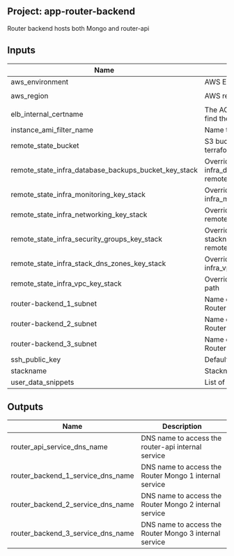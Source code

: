 ## Project: app-router-backend

Router backend hosts both Mongo and router-api


## Inputs

| Name | Description | Type | Default | Required |
|------|-------------|:----:|:-----:|:-----:|
| aws_environment | AWS Environment | string | - | yes |
| aws_region | AWS region | string | `eu-west-1` | no |
| elb_internal_certname | The ACM cert domain name to find the ARN of | string | - | yes |
| instance_ami_filter_name | Name to use to find AMI images | string | `` | no |
| remote_state_bucket | S3 bucket we store our terraform state in | string | - | yes |
| remote_state_infra_database_backups_bucket_key_stack | Override stackname path to infra_database_backups_bucket remote state | string | `` | no |
| remote_state_infra_monitoring_key_stack | Override stackname path to infra_monitoring remote state | string | `` | no |
| remote_state_infra_networking_key_stack | Override infra_networking remote state path | string | `` | no |
| remote_state_infra_security_groups_key_stack | Override infra_security_groups stackname path to infra_vpc remote state | string | `` | no |
| remote_state_infra_stack_dns_zones_key_stack | Override stackname path to infra_vpc remote state | string | `` | no |
| remote_state_infra_vpc_key_stack | Override infra_vpc remote state path | string | `` | no |
| router-backend_1_subnet | Name of the subnet to place the Router Mongo 1 | string | - | yes |
| router-backend_2_subnet | Name of the subnet to place the Router Mongo 2 | string | - | yes |
| router-backend_3_subnet | Name of the subnet to place the Router Mongo 3 | string | - | yes |
| ssh_public_key | Default public key material | string | - | yes |
| stackname | Stackname | string | - | yes |
| user_data_snippets | List of user-data snippets | list | - | yes |

## Outputs

| Name | Description |
|------|-------------|
| router_api_service_dns_name | DNS name to access the router-api internal service |
| router_backend_1_service_dns_name | DNS name to access the Router Mongo 1 internal service |
| router_backend_2_service_dns_name | DNS name to access the Router Mongo 2 internal service |
| router_backend_3_service_dns_name | DNS name to access the Router Mongo 3 internal service |

